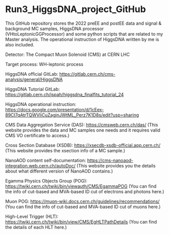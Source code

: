 # Run3_HiggsDNA_project_GitHub
This GitHub repository stores the 2022 preEE and postEE data and signal & background MC samples, HiggsDNA processor (VHtoLeptonicGGProcessor) and some python scripts that are related to my Master analysis. The operational instruction of HiggsDNA written by me is also included.

Detector: The Compact Muon Solenoid (CMS) at CERN LHC

Target process: WH-leptonic process

HiggsDNA official GitLab: https://gitlab.cern.ch/cms-analysis/general/HiggsDNA

HiggsDNA Tutorial GitLab: https://gitlab.cern.ch/jspah/higgsdna_finalfits_tutorial_24

HiggsDNA operational instruction: https://docs.google.com/presentation/d/1cEex-89CI7qAtrTQWVIiCuZagjnJWtML_Perz7K1D8s/edit?usp=sharing

CMS Data Aggregation Service (DAS): https://cmsweb.cern.ch/das/ (This website provides the data and MC samples one needs and it requires valid CMS VO certificate to access.)

Cross Section Database (XSDB): https://xsecdb-xsdb-official.app.cern.ch/ (This website provides the xsection info of a MC sample.)

NanoAOD content self-documentation: https://cms-nanoaod-integration.web.cern.ch/autoDoc/ (This website provides you the details about what different version of NanoAOD contains.)

Egamma Physics Objects Group (POG): https://twiki.cern.ch/twiki/bin/viewauth/CMS/EgammaPOG (You can find the info of cut-based and MVA-based ID cut of electrons and photons here.)

Muon POG: https://muon-wiki.docs.cern.ch/guidelines/recommendations/ (You can find the info of cut-based and MVA-based ID cut of muons here.)

High-Level Trigger (HLT): https://twiki.cern.ch/twiki/bin/view/CMS/EgHLTPathDetails (You can find the details of each HLT here.)
